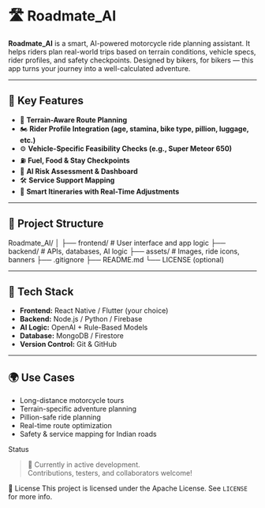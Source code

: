# 🛣️ Roadmate_AI

**Roadmate_AI** is a smart, AI-powered motorcycle ride planning assistant. It helps riders plan real-world trips based on terrain conditions, vehicle specs, rider profiles, and safety checkpoints. Designed by bikers, for bikers — this app turns your journey into a well-calculated adventure.

---

## 🚀 Key Features

- 🧭 **Terrain-Aware Route Planning**
- 🏍️ **Rider Profile Integration (age, stamina, bike type, pillion, luggage, etc.)**
- ⚙️ **Vehicle-Specific Feasibility Checks (e.g., Super Meteor 650)**
- ⛽ **Fuel, Food & Stay Checkpoints**
- 🧠 **AI Risk Assessment & Dashboard**
- 🛠️ **Service Support Mapping**
- 📝 **Smart Itineraries with Real-Time Adjustments**

---

## 🧩 Project Structure
Roadmate_AI/
│
├── frontend/ # User interface and app logic
├── backend/ # APIs, databases, AI logic
├── assets/ # Images, ride icons, banners
├── .gitignore
├── README.md
└── LICENSE (optional)

---

## 🧠 Tech Stack

- **Frontend:** React Native / Flutter (your choice)
- **Backend:** Node.js / Python / Firebase
- **AI Logic:** OpenAI + Rule-Based Models
- **Database:** MongoDB / Firestore
- **Version Control:** Git & GitHub

---

## 🌍 Use Cases

- Long-distance motorcycle tours
- Terrain-specific adventure planning
- Pillion-safe ride planning
- Real-time route optimization
- Safety & service mapping for Indian roads

Status
> 🚧 Currently in active development.  
Contributions, testers, and collaborators welcome!

📜 License
This project is licensed under the Apache License. See `LICENSE` for more info.
